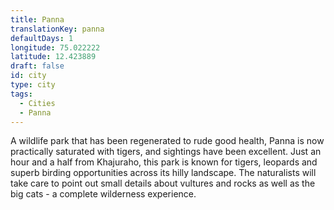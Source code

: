 ```yaml
---
title: Panna
translationKey: panna
defaultDays: 1
longitude: 75.022222
latitude: 12.423889
draft: false
id: city
type: city
tags:
  - Cities
  - Panna
---
```

A wildlife park that has been regenerated to rude good health, Panna is now practically saturated with tigers, and sightings have been excellent. Just an hour and a half from Khajuraho, this park is known for tigers, leopards and superb birding opportunities across its hilly landscape. The naturalists will take care to point out small details about vultures and rocks as well as the big cats - a complete wilderness experience.